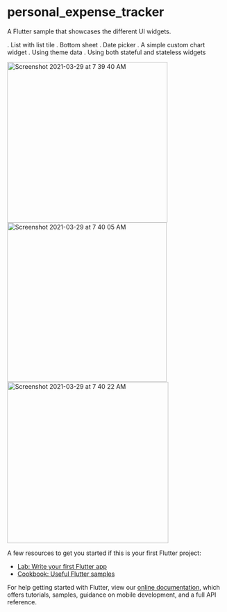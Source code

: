 # personal_expense_tracker

A Flutter sample that showcases the different UI widgets.

. List with list tile
. Bottom sheet
. Date picker
. A simple custom chart widget
. Using theme data
. Using both stateful and stateless widgets

<img width="369" alt="Screenshot 2021-03-29 at 7 39 40 AM" src="https://user-images.githubusercontent.com/4489289/112778418-1f39ab80-9062-11eb-8a70-3e45798f5fc4.png">
<img width="367" alt="Screenshot 2021-03-29 at 7 40 05 AM" src="https://user-images.githubusercontent.com/4489289/112778456-38425c80-9062-11eb-9dd7-2b6780370d8a.png">
<img width="371" alt="Screenshot 2021-03-29 at 7 40 22 AM" src="https://user-images.githubusercontent.com/4489289/112778477-48f2d280-9062-11eb-9a30-012267d0994f.png">

A few resources to get you started if this is your first Flutter project:

- [Lab: Write your first Flutter app](https://flutter.dev/docs/get-started/codelab)
- [Cookbook: Useful Flutter samples](https://flutter.dev/docs/cookbook)

For help getting started with Flutter, view our
[online documentation](https://flutter.dev/docs), which offers tutorials,
samples, guidance on mobile development, and a full API reference.
